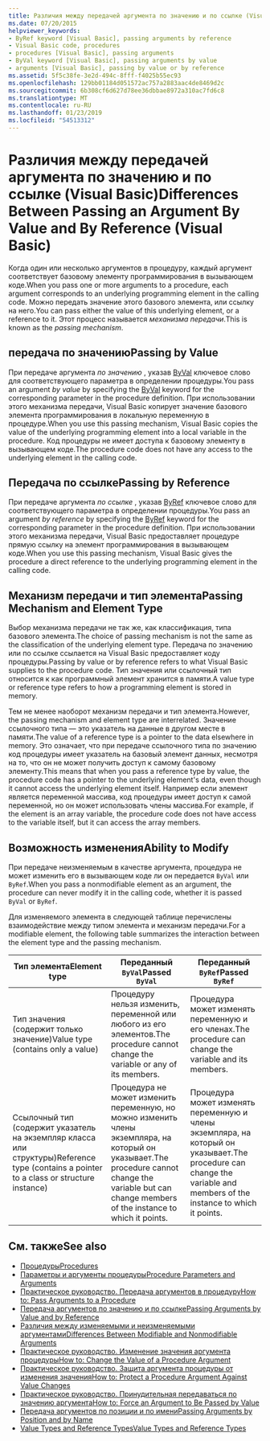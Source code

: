 ```yaml
---
title: Различия между передачей аргумента по значению и по ссылке (Visual Basic)
ms.date: 07/20/2015
helpviewer_keywords:
- ByRef keyword [Visual Basic], passing arguments by reference
- Visual Basic code, procedures
- procedures [Visual Basic], passing arguments
- ByVal keyword [Visual Basic], passing arguments by value
- arguments [Visual Basic], passing by value or by reference
ms.assetid: 5f5c38fe-3e2d-494c-8fff-f4025b55ec93
ms.openlocfilehash: 129bb01184d051572ac757a2883aac4de8469d2c
ms.sourcegitcommit: 6b308cf6d627d78ee36dbbae8972a310ac7fd6c8
ms.translationtype: MT
ms.contentlocale: ru-RU
ms.lasthandoff: 01/23/2019
ms.locfileid: "54513312"
---
```

# <a name="differences-between-passing-an-argument-by-value-and-by-reference-visual-basic"></a><span data-ttu-id="49bda-102">Различия между передачей аргумента по значению и по ссылке (Visual Basic)</span><span class="sxs-lookup"><span data-stu-id="49bda-102">Differences Between Passing an Argument By Value and By Reference (Visual Basic)</span></span>
<span data-ttu-id="49bda-103">Когда один или несколько аргументов в процедуру, каждый аргумент соответствует базовому элементу программирования в вызывающем коде.</span><span class="sxs-lookup"><span data-stu-id="49bda-103">When you pass one or more arguments to a procedure, each argument corresponds to an underlying programming element in the calling code.</span></span> <span data-ttu-id="49bda-104">Можно передать значение этого базового элемента, или ссылку на него.</span><span class="sxs-lookup"><span data-stu-id="49bda-104">You can pass either the value of this underlying element, or a reference to it.</span></span> <span data-ttu-id="49bda-105">Этот процесс называется *механизма передачи*.</span><span class="sxs-lookup"><span data-stu-id="49bda-105">This is known as the *passing mechanism*.</span></span>  
  
## <a name="passing-by-value"></a><span data-ttu-id="49bda-106">передача по значению</span><span class="sxs-lookup"><span data-stu-id="49bda-106">Passing by Value</span></span>  
 <span data-ttu-id="49bda-107">При передаче аргумента *по значению* , указав [ByVal](../../../../visual-basic/language-reference/modifiers/byval.md) ключевое слово для соответствующего параметра в определении процедуры.</span><span class="sxs-lookup"><span data-stu-id="49bda-107">You pass an argument *by value* by specifying the [ByVal](../../../../visual-basic/language-reference/modifiers/byval.md) keyword for the corresponding parameter in the procedure definition.</span></span> <span data-ttu-id="49bda-108">При использовании этого механизма передачи, Visual Basic копирует значение базового элемента программирования в локальную переменную в процедуре.</span><span class="sxs-lookup"><span data-stu-id="49bda-108">When you use this passing mechanism, Visual Basic copies the value of the underlying programming element into a local variable in the procedure.</span></span> <span data-ttu-id="49bda-109">Код процедуры не имеет доступа к базовому элементу в вызывающем коде.</span><span class="sxs-lookup"><span data-stu-id="49bda-109">The procedure code does not have any access to the underlying element in the calling code.</span></span>  
  
## <a name="passing-by-reference"></a><span data-ttu-id="49bda-110">Передача по ссылке</span><span class="sxs-lookup"><span data-stu-id="49bda-110">Passing by Reference</span></span>  
 <span data-ttu-id="49bda-111">При передаче аргумента *по ссылке* , указав [ByRef](../../../../visual-basic/language-reference/modifiers/byref.md) ключевое слово для соответствующего параметра в определении процедуры.</span><span class="sxs-lookup"><span data-stu-id="49bda-111">You pass an argument *by reference* by specifying the [ByRef](../../../../visual-basic/language-reference/modifiers/byref.md) keyword for the corresponding parameter in the procedure definition.</span></span> <span data-ttu-id="49bda-112">При использовании этого механизма передачи, Visual Basic предоставляет процедуре прямую ссылку на элемент программирования в вызывающем коде.</span><span class="sxs-lookup"><span data-stu-id="49bda-112">When you use this passing mechanism, Visual Basic gives the procedure a direct reference to the underlying programming element in the calling code.</span></span>  
  
## <a name="passing-mechanism-and-element-type"></a><span data-ttu-id="49bda-113">Механизм передачи и тип элемента</span><span class="sxs-lookup"><span data-stu-id="49bda-113">Passing Mechanism and Element Type</span></span>  
 <span data-ttu-id="49bda-114">Выбор механизма передачи не так же, как классификация, типа базового элемента.</span><span class="sxs-lookup"><span data-stu-id="49bda-114">The choice of passing mechanism is not the same as the classification of the underlying element type.</span></span> <span data-ttu-id="49bda-115">Передача по значению или по ссылке ссылается на Visual Basic предоставляет коду процедуры.</span><span class="sxs-lookup"><span data-stu-id="49bda-115">Passing by value or by reference refers to what Visual Basic supplies to the procedure code.</span></span> <span data-ttu-id="49bda-116">Тип значения или ссылочный тип относится к как программный элемент хранится в памяти.</span><span class="sxs-lookup"><span data-stu-id="49bda-116">A value type or reference type refers to how a programming element is stored in memory.</span></span>  
  
 <span data-ttu-id="49bda-117">Тем не менее наоборот механизм передачи и тип элемента.</span><span class="sxs-lookup"><span data-stu-id="49bda-117">However, the passing mechanism and element type are interrelated.</span></span> <span data-ttu-id="49bda-118">Значение ссылочного типа — это указатель на данные в другом месте в памяти.</span><span class="sxs-lookup"><span data-stu-id="49bda-118">The value of a reference type is a pointer to the data elsewhere in memory.</span></span> <span data-ttu-id="49bda-119">Это означает, что при передаче ссылочного типа по значению код процедуры имеет указатель на базовый элемент данных, несмотря на то, что он не может получить доступ к самому базовому элементу.</span><span class="sxs-lookup"><span data-stu-id="49bda-119">This means that when you pass a reference type by value, the procedure code has a pointer to the underlying element's data, even though it cannot access the underlying element itself.</span></span> <span data-ttu-id="49bda-120">Например если элемент является переменной массива, код процедуры имеет доступ к самой переменной, но он может использовать члены массива.</span><span class="sxs-lookup"><span data-stu-id="49bda-120">For example, if the element is an array variable, the procedure code does not have access to the variable itself, but it can access the array members.</span></span>  
  
## <a name="ability-to-modify"></a><span data-ttu-id="49bda-121">Возможность изменения</span><span class="sxs-lookup"><span data-stu-id="49bda-121">Ability to Modify</span></span>  
 <span data-ttu-id="49bda-122">При передаче неизменяемым в качестве аргумента, процедура не может изменить его в вызывающем коде ли он передается `ByVal` или `ByRef`.</span><span class="sxs-lookup"><span data-stu-id="49bda-122">When you pass a nonmodifiable element as an argument, the procedure can never modify it in the calling code, whether it is passed `ByVal` or `ByRef`.</span></span>  
  
 <span data-ttu-id="49bda-123">Для изменяемого элемента в следующей таблице перечислены взаимодействие между типом элемента и механизм передачи.</span><span class="sxs-lookup"><span data-stu-id="49bda-123">For a modifiable element, the following table summarizes the interaction between the element type and the passing mechanism.</span></span>  
  
|<span data-ttu-id="49bda-124">Тип элемента</span><span class="sxs-lookup"><span data-stu-id="49bda-124">Element type</span></span>|<span data-ttu-id="49bda-125">Переданный `ByVal`</span><span class="sxs-lookup"><span data-stu-id="49bda-125">Passed `ByVal`</span></span>|<span data-ttu-id="49bda-126">Переданный `ByRef`</span><span class="sxs-lookup"><span data-stu-id="49bda-126">Passed `ByRef`</span></span>|  
|------------------|--------------------|--------------------|  
|<span data-ttu-id="49bda-127">Тип значения (содержит только значение)</span><span class="sxs-lookup"><span data-stu-id="49bda-127">Value type (contains only a value)</span></span>|<span data-ttu-id="49bda-128">Процедуру нельзя изменить, переменной или любого из его элементов.</span><span class="sxs-lookup"><span data-stu-id="49bda-128">The procedure cannot change the variable or any of its members.</span></span>|<span data-ttu-id="49bda-129">Процедура может изменять переменную и его членах.</span><span class="sxs-lookup"><span data-stu-id="49bda-129">The procedure can change the variable and its members.</span></span>|  
|<span data-ttu-id="49bda-130">Ссылочный тип (содержит указатель на экземпляр класса или структуры)</span><span class="sxs-lookup"><span data-stu-id="49bda-130">Reference type (contains a pointer to a class or structure instance)</span></span>|<span data-ttu-id="49bda-131">Процедура не может изменить переменную, но можно изменить члены экземпляра, на который он указывает.</span><span class="sxs-lookup"><span data-stu-id="49bda-131">The procedure cannot change the variable but can change members of the instance to which it points.</span></span>|<span data-ttu-id="49bda-132">Процедура может изменять переменную и члены экземпляра, на который он указывает.</span><span class="sxs-lookup"><span data-stu-id="49bda-132">The procedure can change the variable and members of the instance to which it points.</span></span>|  
  
## <a name="see-also"></a><span data-ttu-id="49bda-133">См. также</span><span class="sxs-lookup"><span data-stu-id="49bda-133">See also</span></span>
- [<span data-ttu-id="49bda-134">Процедуры</span><span class="sxs-lookup"><span data-stu-id="49bda-134">Procedures</span></span>](./index.md)
- [<span data-ttu-id="49bda-135">Параметры и аргументы процедуры</span><span class="sxs-lookup"><span data-stu-id="49bda-135">Procedure Parameters and Arguments</span></span>](./procedure-parameters-and-arguments.md)
- [<span data-ttu-id="49bda-136">Практическое руководство. Передача аргументов в процедуру</span><span class="sxs-lookup"><span data-stu-id="49bda-136">How to: Pass Arguments to a Procedure</span></span>](./how-to-pass-arguments-to-a-procedure.md)
- [<span data-ttu-id="49bda-137">Передача аргументов по значению и по ссылке</span><span class="sxs-lookup"><span data-stu-id="49bda-137">Passing Arguments by Value and by Reference</span></span>](./passing-arguments-by-value-and-by-reference.md)
- [<span data-ttu-id="49bda-138">Различия между изменяемыми и неизменяемыми аргументами</span><span class="sxs-lookup"><span data-stu-id="49bda-138">Differences Between Modifiable and Nonmodifiable Arguments</span></span>](./differences-between-modifiable-and-nonmodifiable-arguments.md)
- [<span data-ttu-id="49bda-139">Практическое руководство. Изменение значения аргумента процедуры</span><span class="sxs-lookup"><span data-stu-id="49bda-139">How to: Change the Value of a Procedure Argument</span></span>](./how-to-change-the-value-of-a-procedure-argument.md)
- [<span data-ttu-id="49bda-140">Практическое руководство. Защита аргумента процедуры от изменения значения</span><span class="sxs-lookup"><span data-stu-id="49bda-140">How to: Protect a Procedure Argument Against Value Changes</span></span>](./how-to-protect-a-procedure-argument-against-value-changes.md)
- [<span data-ttu-id="49bda-141">Практическое руководство. Принудительная передаваться по значению аргумента</span><span class="sxs-lookup"><span data-stu-id="49bda-141">How to: Force an Argument to Be Passed by Value</span></span>](./how-to-force-an-argument-to-be-passed-by-value.md)
- [<span data-ttu-id="49bda-142">Передача аргументов по позиции и по имени</span><span class="sxs-lookup"><span data-stu-id="49bda-142">Passing Arguments by Position and by Name</span></span>](./passing-arguments-by-position-and-by-name.md)
- [<span data-ttu-id="49bda-143">Value Types and Reference Types</span><span class="sxs-lookup"><span data-stu-id="49bda-143">Value Types and Reference Types</span></span>](../../../../visual-basic/programming-guide/language-features/data-types/value-types-and-reference-types.md)

